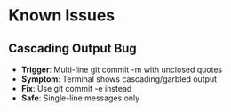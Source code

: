 # Known Issues

## Cascading Output Bug
- **Trigger**: Multi-line git commit -m with unclosed quotes
- **Symptom**: Terminal shows cascading/garbled output
- **Fix**: Use git commit -e instead
- **Safe**: Single-line messages only
